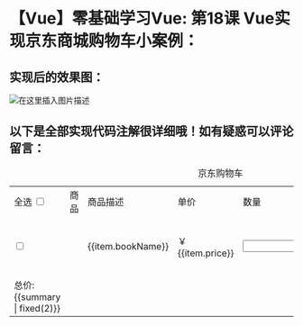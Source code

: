 # 【Vue】零基础学习Vue: 第18课 Vue实现京东商城购物车小案例：


## 实现后的效果图：

![在这里插入图片描述](https://img-blog.csdnimg.cn/20190417125233727.png?x-oss-process=image/watermark,type_ZmFuZ3poZW5naGVpdGk,shadow_10,text_aHR0cHM6Ly9ibG9nLmNzZG4ubmV0L3FxXzQxNjE0OTI4,size_16,color_FFFFFF,t_70)

## []()[]()**以下是全部实现代码注解很详细哦！如有疑惑可以评论留言：**

<!DOCTYPE html> <html lang="en"> <head> <meta charset="UTF-8"> <title>购物车</title> <!-- 引入 bootstrap (bootstrap是写好css样式可以直接通过clssname应用) 也可以自己写 不引用 --> <link rel="stylesheet" href="https://cdn.jsdelivr.net/npm/bootstrap@3.3.7/dist/css/bootstrap.min.css" integrity="sha384-BVYiiSIFeK1dGmJRAkycuHAHRg32OmUcww7on3RYdg4Va+PmSTsz/K68vbdEjh4u" crossorigin="anonymous"> <!-- 引入vue --> <script src="https://cdn.jsdelivr.net/npm/vue/dist/vue.js"></script> <style> /*{ margin:0; padding:0; } /#app{ width:1200px; margin:auto; } </style> </head> <body> <!------------------------- 以下是样式效果代码 -------------------------> <div id="app"> <table class="table table-hover"> <!-- class="h1 text-center text-success" 使用bootstrap内写好的css样式修饰 --> <caption class="h1 text-center text-success">京东购物车</caption> <tr> <td> <label>全选</label> <!-- v-model 是否选中布尔数绑定vue内的data内的数据。 @change监听复选框点击执行selectAll方法 --> <input type="checkbox" v-model="checkAll" @change="selectAll" > </td> <td>商品</td> <td>商品描述</td> <td>单价</td> <td>数量</td> <td>小计</td> <td>操作</td> </tr> <!-- 通过vue 的v-for遍历data内的数组 --> <tr v-for="(item, index) in products"> <td> <!-- v-model 是否选中布尔数绑定vue内的data内的数据 @change监听复选框点击执行 selectSelected 方法--> <input type="checkbox" v-model="item.isSelected" @change="selectSelected" > </td> <!-- : 是 v-bind 指令的缩写--> <td><img :src="item.imgUrl" alt=""></td> <td>{{item.bookName}}</td> <td>￥{{item.price}}</td> <td><input type="number" v-model.number="item.amount"></td> <!-- |管道符号 fixed管道函数 对管道符左侧的数据不操作 只改变在视图中的显示 --> <td>{{ item.amount /* item.price | fixed(2) }}</td> <!-- class="btn btn-danger" 使用bootstrap内写好的css样式修饰 --> <td><div class="btn btn-danger" @click="remove(index)">删除</div></td> </tr> <tr> <!-- summary是在computed内定义的一个计算属性 --> <td>总价:{{summary | fixed(2)}}</td> </tr> </table> </div> <!------------------------- 以下是vue代码 -------------------------> <script> let vm = new Vue({ el:'/#app', filters:{ //管道函数 对管道符左侧的数据不操作 只改变在视图中的显示 fixed(value,num){ //第一个参数是管道符左侧的数据 return '￥'+value.toFixed(num)+'元' } }, data:{ checkAll:false, //计入全选框的状态 //下面是模拟的加入购物车的数据 products:[ { isSelected:false, //计入复选框的状态，计算总价格时需要 imgUrl:"https://img10.360buyimg.com/cms/s80x80_jfs/t6094/107/710811867/382815/4d54717/592bf165N755a88f0.jpg", //商品图片 bookName:'深入浅出Node.js', //购物商品名 price: 54.50, //价格 amount:1, //购买数量 }, { isSelected:false, imgUrl:"https://img10.360buyimg.com/cms/s80x80_jfs/t9508/97/2285719018/62961/99c5b1b7/59f299b4Nc9e78adb.jpg", bookName:'Vue.js实战', price: 62.4, amount:1, } ] }, //methods 内定义方法 methods: { //全选按钮 selectAll(){ //forEach() 遍历数组 将所有的 this.products.forEach((item)=>{ item.isSelected = this.checkAll; //将 数组内数据的 所有复选框的状态 定义成全选框状态 }) }, //判断是否全选 selectSelected(){ //every() 遍历数组方法 如果数组每一项指定数据都为true 则返回true this.checkAll = this.products.every((item)=>{ return item.isSelected }) }, //删除数组内一条数据 remove(index){ this.products.splice(index,1); //从下标index开始删除products数组的1条数据 } }, //computed 存计算属性 computed: { summary(){ //reduce() //数组求和方法 (pre,next) pre表示总和 next表示数组下标 return this.products.reduce((pre,next)=>{ return pre + (next.isSelected? next.price/*next.amount : 0) },0) //0 表示pre初始为0 } }, }) </script> </body> </html>

 



